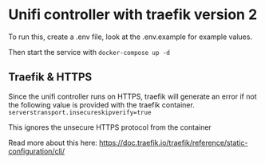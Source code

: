 # Unifi controller with traefik version 2

To run this, create a .env file, look at the .env.example for example values.

Then start the service with
`docker-compose up -d`

## Traefik & HTTPS

Since the unifi controller runs on HTTPS, traefik will generate an error if not the following value is provided with the traefik container.
`serverstransport.insecureskipverify=true`

This ignores the unsecure HTTPS protocol from the container

Read more about this here: https://doc.traefik.io/traefik/reference/static-configuration/cli/
